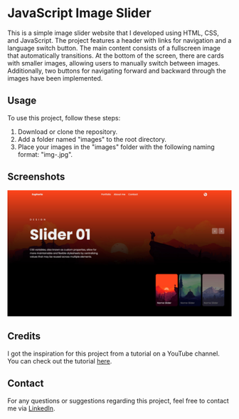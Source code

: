 # JavaScript Image Slider

This is a simple image slider website that I developed using HTML, CSS, and JavaScript. The project features a header with links for navigation and a language switch button. The main content consists of a fullscreen image that automatically transitions. At the bottom of the screen, there are cards with smaller images, allowing users to manually switch between images. Additionally, two buttons for navigating forward and backward through the images have been implemented.

## Usage

To use this project, follow these steps:

1. Download or clone the repository.
2. Add a folder named "images" to the root directory.
3. Place your images in the "images" folder with the following naming format: "img-<number>.jpg".

## Screenshots

![Image Slider](./screenshots/slider.jpg)

## Credits

I got the inspiration for this project from a tutorial on a YouTube channel. You can check out the tutorial [here](https://www.youtube.com/watch?v=iBcjzaOvE94).

## Contact

For any questions or suggestions regarding this project, feel free to contact me via [LinkedIn](https://www.linkedin.com/in/your-linkedin-profile/).
